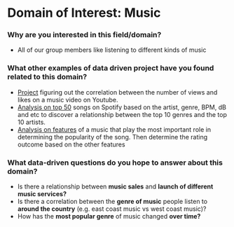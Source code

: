 # Domain of Interest: Music

### Why are you interested in this field/domain?
- All of our group members like listening to different kinds of music

### What other examples of data driven project have you found related to this domain?
- [Project](https://www.kaggle.com/datasnaek/youtube-new/tasks?taskId=258) figuring out the correlation between the number of views and likes on a
  music video on Youtube.
- [Analysis on top 50](https://kaggle.com/aasawari26/relationship-between-top-genres-and-artists) songs on Spotify based on the artist, genre, BPM, dB and etc
  to discover a relationship between the top 10 genres and the top 10 artists.
- [Analysis on features](https://www.kaggle.com/yamaerenay/spotify-dataset-19212020-160k-tracks/tasks?taskId=2173) of a music that play the most important role in determining
  the popularity of the song. Then determine the rating outcome based on the other features

### What data-driven questions do you hope to answer about this domain?
- Is there a relationship between **music sales** and **launch of different music services?**
- Is there a correlation between the **genre of music** people listen to **around the country** (e.g. east coast music vs west coast music)?
- How has the **most popular genre** of music changed **over time?**
